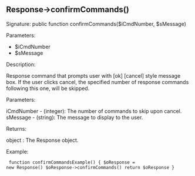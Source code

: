## Response->confirmCommands()

Signature: public function confirmCommands($iCmdNumber, $sMessage)

Parameters:

* $iCmdNumber
* $sMessage

Description:

Response command that prompts user with [ok] [cancel] style
message box.  If the user clicks cancel, the specified
number of response commands following this one, will be
skipped.

Parameters:

iCmdNumber - (integer):  The number of commands to skip upon cancel.
sMessage - (string):  The message to display to the user.

Returns:

object : The Response object.

Example:
<code><pre>
function confirmCommandsExample()
{
    $oResponse = new Response()
    $oResponse->confirmCommands()
    return $oResponse
}
</pre></code>